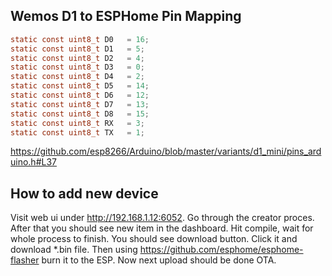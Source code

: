 ## Wemos D1 to ESPHome Pin Mapping

```C
static const uint8_t D0   = 16;
static const uint8_t D1   = 5;
static const uint8_t D2   = 4;
static const uint8_t D3   = 0;
static const uint8_t D4   = 2;
static const uint8_t D5   = 14;
static const uint8_t D6   = 12;
static const uint8_t D7   = 13;
static const uint8_t D8   = 15;
static const uint8_t RX   = 3;
static const uint8_t TX   = 1;
```

https://github.com/esp8266/Arduino/blob/master/variants/d1_mini/pins_arduino.h#L37

## How to add new device

Visit web ui under http://192.168.1.12:6052. Go through the creator proces. After that you should see new item in the dashboard. Hit compile, wait for whole process to finish. You should see download button. Click it and download *.bin file. Then using https://github.com/esphome/esphome-flasher burn it to the ESP. Now next upload should be done OTA.